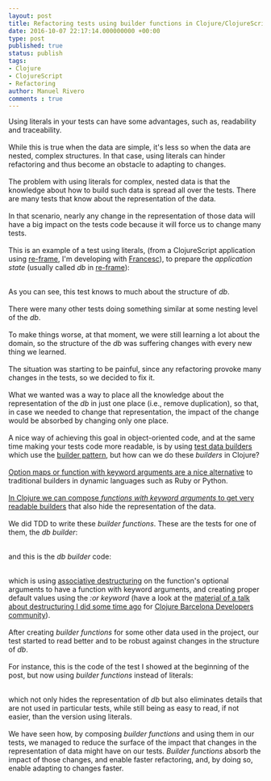 ```yaml
---
layout: post
title: Refactoring tests using builder functions in Clojure/ClojureScript
date: 2016-10-07 22:17:14.000000000 +00:00
type: post
published: true
status: publish
tags:
- Clojure
- ClojureScript
- Refactoring
author: Manuel Rivero
comments : true
---
```


Using literals in your tests can have some advantages, such as, readability and traceability. 
<br><br>
While this is true when the data are simple, it's less so when the data are nested, complex structures.
In that case, using literals can hinder refactoring and thus become an obstacle to adapting to changes.
<br><br>
The problem with using literals for complex, nested data is that the knowledge about how to build such data is spread all over the tests. There are many tests that know about the representation of the data.
<br><br>
In that scenario, nearly any change in the representation of those data will have a big impact on the tests code 
because it will force us to change many tests.
<br><br>
This is an example of a test using literals, (from a ClojureScript application
using <a href="https://github.com/Day8/re-frame">re-frame</a>, I'm developing with <a href="https://twitter.com/zesc">Francesc</a>), 
to prepare the <i>application state</i> (usually called <i>db</i> in <a href="https://github.com/Day8/re-frame">re-frame</a>):
<br><br>
<script src="https://gist.github.com/trikitrok/50a48e7899ba820ca140835112e8ad0b.js"></script>

As you can see, this test knows to much about the structure of <i>db</i>. 
<br><br>
There were many other tests doing something similar at some nesting level of the <i>db</i>. 
<br><br>
To make things worse, at that moment, we were still learning a lot about the domain, so the structure of the <i>db</i> was suffering changes with every new thing we learned. 
<br><br>
The situation was starting to be painful, since any refactoring provoke many changes in the tests, so we decided to fix it.
<br><br>
What we wanted was a way to place all the knowledge about
the representation of the <i>db</i> in just one place (i.e., remove duplication),
so that, in case we needed to change that representation, the impact of the change would be
absorbed by changing only one place.
<br><br>
A nice way of achieving this goal in object-oriented code, and at the same time making
your tests code more readable, is by using <a href="http://www.natpryce.com/articles/000714.html">test data builders</a> which use the <a href="https://en.wikipedia.org/wiki/Builder_pattern">builder pattern</a>, but how can we do these <i>builders</i> in Clojure?
<br><br>
<a href="https://aphyr.com/posts/321-builders-vs-option-maps">Option maps or function with keyword arguments are a nice alternative</a> to traditional builders in dynamic languages such as Ruby or Python.
<br><br>
<a href="http://stackoverflow.com/questions/12633670/whats-the-clojure-way-to-builder-pattern">In Clojure we can compose <i>functions with keyword arguments</i> to get very readable builders</a> that also hide the representation of the data.
<br><br>
We did TDD to write these <i>builder functions</i>. These are the tests for one of them, the <i>db builder</i>:
<br><br>
<script src="https://gist.github.com/trikitrok/093f10a3af82422d1eff8a83323aa7a7.js"></script>

and this is the <i>db builder</i> code:
<br><br>
<script src="https://gist.github.com/trikitrok/1832b30d4a397acc0d24c3659edf1161.js"></script>

which is using <a href="http://clojure.org/guides/destructuring">associative destructuring</a> on the function's optional arguments to have a function with keyword arguments, and creating proper default values using the <i>:or keyword</i> (have a look at the <a href="https://gist.github.com/trikitrok/e24b0a8ecacf8c1ae726">material of a talk about destructuring I did some time ago</a> for <a href="http://www.meetup.com/ClojureBCN/">Clojure Barcelona Developers community</a>).
<br><br>
After creating <i>builder functions</i> for some other data used in the project, our test started to read better and to be robust against changes in the structure of <i>db</i>.
<br><br>
For instance, this is the code of the test I showed at the beginning of the post, but now using <i>builder functions</i> instead of literals:
<br><br>
<script src="https://gist.github.com/trikitrok/e8a8244ebc0fa82352bb8003a82da077.js"></script>

which not only hides the representation of <i>db</i> but also eliminates details that are not used in particular tests, while still being as easy to read, if not easier, than the version using literals.
<br><br>
We have seen how, by composing <i>builder functions</i> and using them in our tests, we managed to reduce
the surface of the impact that changes in the representation of data might have on our tests. 
<i>Builder functions</i> absorb the impact of those changes, and enable faster refactoring, and, by doing so, enable adapting to changes faster.